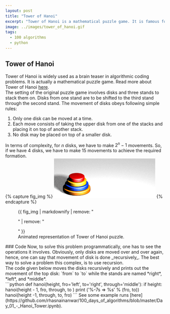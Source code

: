 ```yaml
---
layout: post
title: "Tower of Hanoi"
excerpt: "Tower of Hanoi is a mathematical puzzle game. It is famous for being used as a challenge in coding problems."
image: ../images/tower_of_hanoi.gif
tags: 
  - 100 algorithms
  - python
---
```

## Tower of Hanoi
Tower of Hanoi is widely used as a brain teaser in algorithmic coding problems. It is actually a mathematical puzzle game. Read more about Tower of Hanoi [here](https://en.wikipedia.org/wiki/Tower_of_Hanoi).<br />
The setting of the original puzzle game involves disks and three stands to stack them on. Disks from one stand are to be shifted to the third stand through the second stand. The movement of disks obeys following simple rules:
1. Only one disk can be moved at a time.
2. Each move consists of taking the upper disk from one of the stacks and placing it on top of another stack.
3. No disk may be placed on top of a smaller disk.

In terms of complexity, for $n$ disks, we have to make $2^{n} - 1$ movements. So, if we have 4 disks, we have to make 15 movements to achieve the required formation.<br />
{% capture fig_img %}
![Tower of Hanoi Animated](../images/tower_of_hanoi.gif)
{% endcapture %}

<figure>
  {{ fig_img | markdownify | remove: "<p>" | remove: "</p>" }}
  <figcaption>Animated representation of Tower of Hanoi puzzle.</figcaption>
</figure>
### Code
Now, to solve this problem programmatically, one has to see the operations it involves. Obviously, only disks are moved over and over again, hence, one can say that movement of disk is done _recursively_. The best way to solve a problem this complex, is to use recursion. <br />
The code given below moves the disks recursively and prints out the movement of the top disk: `from` to `to` while the stands are named *right*, *left*, and *middle*.<br />
```python
def hanoi(height, fro='left', to='right', through='middle'):
    if height:
            hanoi(height - 1, fro, through, to )
            print ('%-7s => %s' % (fro, to))
            hanoi(height -1, through, to, fro)
```
See some example runs [here](https://github.com/rhasnainanwar/100_days_of_algorithms/blob/master/Day_01_-_Hanoi_Tower.ipynb).
